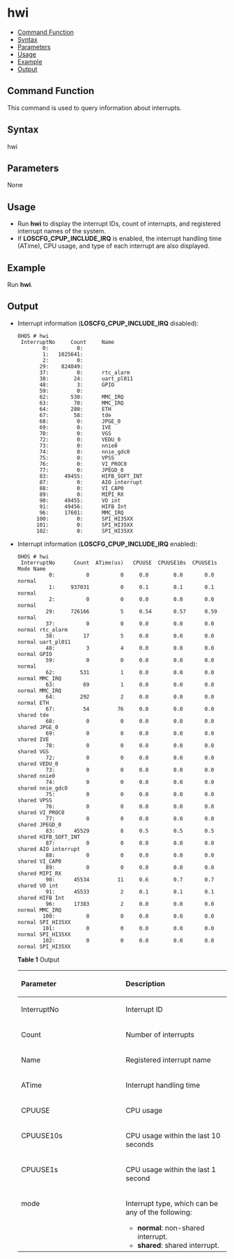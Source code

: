 # hwi<a name="EN-US_TOPIC_0000001179845917"></a>

-   [Command Function](#section445335110416)
-   [Syntax](#section1795712553416)
-   [Parameters](#section92544592410)
-   [Usage](#section104151141252)
-   [Example](#section11545171957)
-   [Output](#section075617368542)

## Command Function<a name="section445335110416"></a>

This command is used to query information about interrupts.

## Syntax<a name="section1795712553416"></a>

hwi

## Parameters<a name="section92544592410"></a>

None

## Usage<a name="section104151141252"></a>

-   Run  **hwi**  to display the interrupt IDs, count of interrupts, and registered interrupt names of the system.
-   If  **LOSCFG\_CPUP\_INCLUDE\_IRQ**  is enabled, the interrupt handling time \(ATime\), CPU usage, and type of each interrupt are also displayed.

## Example<a name="section11545171957"></a>

Run  **hwi**.

## Output<a name="section075617368542"></a>

-   Interrupt information \(**LOSCFG\_CPUP\_INCLUDE\_IRQ**  disabled\):

    ```
    OHOS # hwi
     InterruptNo     Count     Name
            0:         0:
            1:   1025641:
            2:         0:
           29:    824049:
           37:         0:      rtc_alarm
           38:        24:      uart_pl011
           48:         3:      GPIO
           59:         0:
           62:       530:      MMC_IRQ
           63:        70:      MMC_IRQ
           64:       280:      ETH
           67:        58:      tde
           68:         0:      JPGE_0
           69:         0:      IVE
           70:         0:      VGS
           72:         0:      VEDU_0
           73:         0:      nnie0
           74:         0:      nnie_gdc0
           75:         0:      VPSS
           76:         0:      VI_PROC0
           77:         0:      JPEGD_0
           83:     49455:      HIFB_SOFT_INT
           87:         0:      AIO interrupt
           88:         0:      VI_CAP0
           89:         0:      MIPI_RX
           90:     49455:      VO int
           91:     49456:      HIFB Int
           96:     17601:      MMC_IRQ
          100:         0:      SPI_HI35XX
          101:         0:      SPI_HI35XX
          102:         0:      SPI_HI35XX
    ```

-   Interrupt information \(**LOSCFG\_CPUP\_INCLUDE\_IRQ**  enabled\):

    ```
    OHOS # hwi
     InterruptNo      Count  ATime(us)   CPUUSE  CPUUSE10s  CPUUSE1s   Mode Name
              0:          0          0     0.0        0.0       0.0  normal
              1:     937031          0     0.1        0.1       0.1  normal
              2:          0          0     0.0        0.0       0.0  normal
             29:     726166          5     0.54       0.57      0.59 normal
             37:          0          0     0.0        0.0       0.0  normal rtc_alarm
             38:         17          5     0.0        0.0       0.0  normal uart_pl011
             48:          3          4     0.0        0.0       0.0  normal GPIO
             59:          0          0     0.0        0.0       0.0  normal
             62:        531          1     0.0        0.0       0.0  normal MMC_IRQ
             63:         69          1     0.0        0.0       0.0  normal MMC_IRQ
             64:        292          2     0.0        0.0       0.0  normal ETH
             67:         54         76     0.0        0.0       0.0  shared tde
             68:          0          0     0.0        0.0       0.0  shared JPGE_0
             69:          0          0     0.0        0.0       0.0  shared IVE
             70:          0          0     0.0        0.0       0.0  shared VGS
             72:          0          0     0.0        0.0       0.0  shared VEDU_0
             73:          0          0     0.0        0.0       0.0  shared nnie0
             74:          0          0     0.0        0.0       0.0  shared nnie_gdc0
             75:          0          0     0.0        0.0       0.0  shared VPSS
             76:          0          0     0.0        0.0       0.0  shared VI_PROC0
             77:          0          0     0.0        0.0       0.0  shared JPEGD_0
             83:      45529          8     0.5        0.5       0.5  shared HIFB_SOFT_INT
             87:          0          0     0.0        0.0       0.0  shared AIO interrupt
             88:          0          0     0.0        0.0       0.0  shared VI_CAP0
             89:          0          0     0.0        0.0       0.0  shared MIPI_RX
             90:      45534         11     0.6        0.7       0.7  shared VO int
             91:      45533          2     0.1        0.1       0.1  shared HIFB Int
             96:      17383          2     0.0        0.0       0.0  normal MMC_IRQ
            100:          0          0     0.0        0.0       0.0  normal SPI_HI35XX
            101:          0          0     0.0        0.0       0.0  normal SPI_HI35XX
            102:          0          0     0.0        0.0       0.0  normal SPI_HI35XX
    ```

    **Table  1**  Output

    <a name="table809mcpsimp"></a>
    <table><thead align="left"><tr id="row814mcpsimp"><th class="cellrowborder" valign="top" width="50%" id="mcps1.2.3.1.1"><p id="p816mcpsimp"><a name="p816mcpsimp"></a><a name="p816mcpsimp"></a>Parameter</p>
    </th>
    <th class="cellrowborder" valign="top" width="50%" id="mcps1.2.3.1.2"><p id="p818mcpsimp"><a name="p818mcpsimp"></a><a name="p818mcpsimp"></a>Description</p>
    </th>
    </tr>
    </thead>
    <tbody><tr id="row20360171311398"><td class="cellrowborder" valign="top" width="50%" headers="mcps1.2.3.1.1 "><p id="p172391401402"><a name="p172391401402"></a><a name="p172391401402"></a>InterruptNo</p>
    </td>
    <td class="cellrowborder" valign="top" width="50%" headers="mcps1.2.3.1.2 "><p id="p42381940174013"><a name="p42381940174013"></a><a name="p42381940174013"></a>Interrupt ID</p>
    </td>
    </tr>
    <tr id="row262535153913"><td class="cellrowborder" valign="top" width="50%" headers="mcps1.2.3.1.1 "><p id="p1823824014402"><a name="p1823824014402"></a><a name="p1823824014402"></a>Count</p>
    </td>
    <td class="cellrowborder" valign="top" width="50%" headers="mcps1.2.3.1.2 "><p id="p14237040144018"><a name="p14237040144018"></a><a name="p14237040144018"></a>Number of interrupts</p>
    </td>
    </tr>
    <tr id="row9683953153916"><td class="cellrowborder" valign="top" width="50%" headers="mcps1.2.3.1.1 "><p id="p6236124084018"><a name="p6236124084018"></a><a name="p6236124084018"></a>Name</p>
    </td>
    <td class="cellrowborder" valign="top" width="50%" headers="mcps1.2.3.1.2 "><p id="p18235164014401"><a name="p18235164014401"></a><a name="p18235164014401"></a>Registered interrupt name</p>
    </td>
    </tr>
    <tr id="row85721136402"><td class="cellrowborder" valign="top" width="50%" headers="mcps1.2.3.1.1 "><p id="p1123434017409"><a name="p1123434017409"></a><a name="p1123434017409"></a>ATime</p>
    </td>
    <td class="cellrowborder" valign="top" width="50%" headers="mcps1.2.3.1.2 "><p id="p2023424094014"><a name="p2023424094014"></a><a name="p2023424094014"></a>Interrupt handling time</p>
    </td>
    </tr>
    <tr id="row19180126151415"><td class="cellrowborder" valign="top" width="50%" headers="mcps1.2.3.1.1 "><p id="p6233040164020"><a name="p6233040164020"></a><a name="p6233040164020"></a>CPUUSE</p>
    </td>
    <td class="cellrowborder" valign="top" width="50%" headers="mcps1.2.3.1.2 "><p id="p5232840104015"><a name="p5232840104015"></a><a name="p5232840104015"></a>CPU usage</p>
    </td>
    </tr>
    <tr id="row511517331702"><td class="cellrowborder" valign="top" width="50%" headers="mcps1.2.3.1.1 "><p id="p14231040164014"><a name="p14231040164014"></a><a name="p14231040164014"></a>CPUUSE10s</p>
    </td>
    <td class="cellrowborder" valign="top" width="50%" headers="mcps1.2.3.1.2 "><p id="p1323011409405"><a name="p1323011409405"></a><a name="p1323011409405"></a>CPU usage within the last 10 seconds</p>
    </td>
    </tr>
    <tr id="row1868124415413"><td class="cellrowborder" valign="top" width="50%" headers="mcps1.2.3.1.1 "><p id="p9681144414114"><a name="p9681144414114"></a><a name="p9681144414114"></a>CPUUSE1s</p>
    </td>
    <td class="cellrowborder" valign="top" width="50%" headers="mcps1.2.3.1.2 "><p id="p76814443417"><a name="p76814443417"></a><a name="p76814443417"></a>CPU usage within the last 1 second</p>
    </td>
    </tr>
    <tr id="row7681164454112"><td class="cellrowborder" valign="top" width="50%" headers="mcps1.2.3.1.1 "><p id="p1968124412411"><a name="p1968124412411"></a><a name="p1968124412411"></a>mode</p>
    </td>
    <td class="cellrowborder" valign="top" width="50%" headers="mcps1.2.3.1.2 "><p id="p268134415419"><a name="p268134415419"></a><a name="p268134415419"></a>Interrupt type, which can be any of the following:</p>
    <a name="ul682912412419"></a><a name="ul682912412419"></a><ul id="ul682912412419"><li><strong id="b35357873733839"><a name="b35357873733839"></a><a name="b35357873733839"></a>normal</strong>: non-shared interrupt.</li><li><strong id="b209107492433839"><a name="b209107492433839"></a><a name="b209107492433839"></a>shared</strong>: shared interrupt.</li></ul>
    </td>
    </tr>
    </tbody>
    </table>


